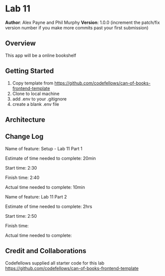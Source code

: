 # Lab 11

**Author**: Alex Payne and Phil Murphy
**Version**: 1.0.0 (increment the patch/fix version number if you make more commits past your first submission)

## Overview
This app will be a online bookshelf

## Getting Started
1. Copy template from https://github.com/codefellows/can-of-books-frontend-template
2. Clone to local machine 
3. add .env to your .gitignore
4. create a blank .env file

## Architecture
<!-- Provide a detailed description of the application design. What technologies (languages, libraries, etc) you're using, and any other relevant design information. -->

## Change Log
Name of feature: Setup - Lab 11 Part 1

Estimate of time needed to complete: 20min

Start time: 2:30

Finish time: 2:40

Actual time needed to complete: 10min

Name of feature: Lab 11 Part 2 

Estimate of time needed to complete: 2hrs

Start time: 2:50

Finish time: 

Actual time needed to complete: 

## Credit and Collaborations
Codefellows supplied all starter code for this lab https://github.com/codefellows/can-of-books-frontend-template
